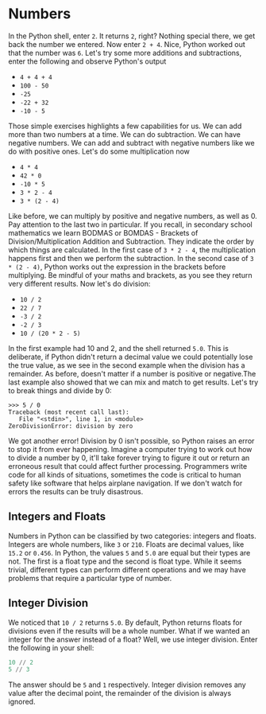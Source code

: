 # Numbers

In the Python shell, enter `2`. It returns `2`, right? Nothing special there, we get back the number we entered. Now enter `2 + 4`. Nice, Python worked out that the number was `6`. Let's try some more additions and subtractions, enter the following and observe Python's output

* `4 + 4 + 4`
* `100 - 50`
* `-25`
* `-22 + 32`
* `-10 - 5`

Those simple exercises highlights a few capabilities for us. We can add more than two numbers at a time. We can do subtraction. We can have negative numbers. We can add and subtract with negative numbers like we do with positive ones. Let's do some multiplication now

* `4 * 4`
* `42 * 0`
* `-10 * 5`
* `3 * 2 - 4`
* `3 * (2 - 4)`

Like before, we can multiply by positive and negative numbers, as well as 0. Pay attention to the last two in particular. If you recall, in secondary school mathematics we learn BODMAS or BOMDAS - Brackets of Division/Multiplication Addition and Subtraction. They indicate the order by which things are calculated. In the first case of `3 * 2 - 4`, the multiplication happens first and then we perform the subtraction. In the second case of `3 * (2 - 4)`, Python works out the expression in the brackets before multiplying. Be mindful of your maths and brackets, as you see they return very different results. Now let's do division:

* `10 / 2`
* `22 / 7`
* `-3 / 2`
* `-2 / 3`
* `10 / (20 * 2 - 5)`

In the first example had 10 and 2, and the shell returned `5.0`. This is deliberate, if Python didn't return a decimal value we could potentially lose the true value, as we see in the second example when the division has a remainder. As before, doesn't matter if a number is positive or negative.The last example also showed that we can mix and match to get results. Let's try to break things and divide by 0:

    >>> 5 / 0
    Traceback (most recent call last):
       File "<stdin>", line 1, in <module>
    ZeroDivisionError: division by zero

We got another error! Division by 0 isn't possible, so Python raises an error to stop it from ever happening. Imagine a computer trying to work out how to divide a number by 0, it'll take forever trying to figure it out or return an erroneous result that could affect further processing. Programmers write code for all kinds of situations, sometimes the code is critical to human safety like software that helps airplane navigation. If we don't watch for errors the results can be truly disastrous.

## Integers and Floats

Numbers in Python can be classified by two categories: integers and floats. Integers are whole numbers, like `3` or `210`. Floats are decimal values, like `15.2` or `0.456`. In Python, the values `5` and `5.0` are equal but their types are not. The first is a float type and the second is float type. While it seems trivial, different types can perform different operations and we may have problems that require a particular type of number.

## Integer Division

We noticed that `10 / 2` returns `5.0`. By default, Python returns floats for divisions even if the results will be a whole number. What if we wanted an integer for the answer instead of a float? Well, we use integer division. Enter the following in your shell:

```python
10 // 2
5 // 3
```

The answer should be `5` and `1` respectively. Integer division removes any value after the decimal point, the remainder of the division is always ignored.
